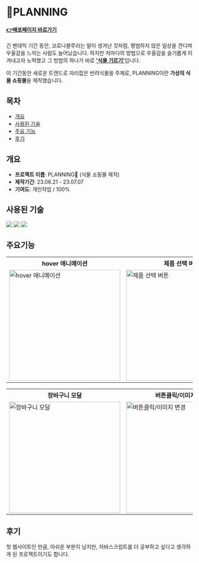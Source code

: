 # :herb:PLANNING
#### **<a href="https://saemii-24.github.io/project_1/" target="_blank">:point_right:<u>배포페이지 바로가기</u></a>**
긴 펜데믹 기간 동안, 코로나블루라는 말이 생겨난 것처럼, 평범하지 않은 일상을 견디며 우울감을 느끼는 사람도 늘어났습니다. 하지만 저마다의 방법으로 우울감을 슬기롭게 이겨내고자 노력했고 그 방법의 하나가 바로 <u>**'식물 기르기'**</u>입니다.

이 기간동안 새로운 트렌드로 자리잡은 반려식물을 주제로, PLANNING이란 **가상의 식물 쇼핑몰**을 제작했습니다.


## 목차
- [개요](#개요)
- [사용된 기술](#사용된-기술)
- [주요 기능](#개요)
- [후기](#후기)


## 개요
- **프로젝트 이름**: PLANNING:herb: (식물 쇼핑몰 제작)
- **제작기간**: 23.06.21 - 23.07.07
- **기여도**: 개인작업 / 100%


## 사용된 기술
<img src="https://img.shields.io/badge/html5-E34F26?style=for-the-badge&logo=html5&logoColor=white"> <img src="https://img.shields.io/badge/css-1572B6?style=for-the-badge&logo=css3&logoColor=white"> <img src="https://img.shields.io/badge/javascript-F7DF1E?style=for-the-badge&logo=javascript&logoColor=black">


## 주요기능
<table style="width:100%">
  <tr>
    <th style="width:300px">hover 애니메이션</th>
    <th style="width:300px">제품 선택 버튼</th>
    <th style="width:300px">가격·상품 카운트</th>
  </tr>
  <tr>
    <td><img style="width:300px" src="https://github.com/saemii-24/project_1/assets/139088277/b6f88275-9d84-42bc-a529-bc15a14423ce" alt="hover 애니메이션"></td>
    <td><img style="width:300px"  src="링크2" alt="제품 선택 버튼"></td>
    <td><img style="width:300px" src="https://github.com/saemii-24/project_1/assets/139088277/95155e8a-e57e-4711-9cb8-8435510787d8" alt="가격·상품 카운트"></td>
  </tr>
</table>

<table style="width:100%">
  <tr>
    <th style="width:300px">장바구니 모달</th>
    <th style="width:300px">버튼클릭/이미지 변경</th>
    <th style="width:300px">페이지 내비게이션</th>
  </tr>
  <tr>
    <td><img style="width:300px" src="https://github.com/saemii-24/project_1/assets/139088277/8946c49f-64f3-4709-aa98-2bf7a680279f" alt="장바구니 모달"></td>
    <td><img style="width:300px" src="링크2" alt="버튼클릭/이미지 변경"></td>
    <td><img style="width:300px" src="https://github.com/saemii-24/project_1/assets/139088277/58f217f6-61a8-4655-8efe-3064e9a25dc3" alt="페이지 내비게이션"></td>
  </tr>
</table>


## 후기
첫 웹사이트인 만큼, 아쉬운 부분이 남지만, 자바스크립트를 더 공부하고 싶다고 생각하게 된 프로젝트이기도 합니다.
